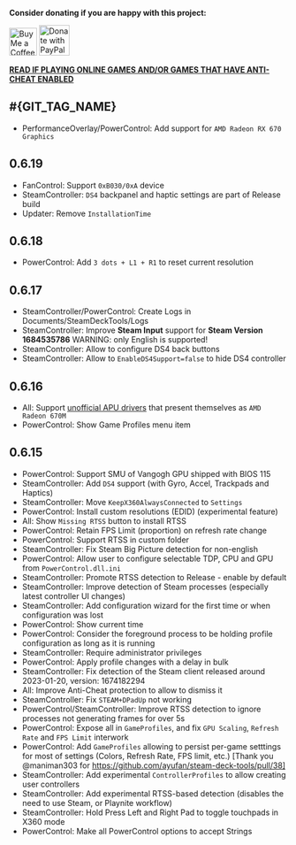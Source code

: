 **Consider donating if you are happy with this project:**

<a href='https://ko-fi.com/ayufan' target='_blank'><img height='35' style='border:0px;height:50px;' src='https://az743702.vo.msecnd.net/cdn/kofi3.png?v=0' alt='Buy Me a Coffee at ko-fi.com' /></a> <a href="https://www.paypal.com/donate/?hosted_button_id=DHNBE2YR9D5Y2" target='_blank'><img height='35' src="https://raw.githubusercontent.com/stefan-niedermann/paypal-donate-button/master/paypal-donate-button.png" alt="Donate with PayPal" style='border:0px;height:55px;'/></a>

[**READ IF PLAYING ONLINE GAMES AND/OR GAMES THAT HAVE ANTI-CHEAT ENABLED**](https://steam-deck-tools.ayufan.dev/#anti-cheat-and-antivirus-software)

## #{GIT_TAG_NAME}

- PerformanceOverlay/PowerControl: Add support for `AMD Radeon RX 670 Graphics`

## 0.6.19

- FanControl: Support `0xB030/0xA` device
- SteamController: `DS4` backpanel and haptic settings are part of Release build
- Updater: Remove `InstallationTime`

## 0.6.18

- PowerControl: Add `3 dots + L1 + R1` to reset current resolution

## 0.6.17

- SteamController/PowerControl: Create Logs in Documents/SteamDeckTools/Logs
- SteamController: Improve **Steam Input** support for **Steam Version 1684535786** WARNING: only English is supported!
- SteamController: Allow to configure DS4 back buttons
- SteamController: Allow to `EnableDS4Support=false` to hide DS4 controller

## 0.6.16

- All: Support [unofficial APU drivers](https://sourceforge.net/projects/amernimezone/files/Release%20Polaris-Vega-Navi/AMD%20SOC%20Driver%20Variant/) that present themselves as `AMD Radeon 670M`
- PowerControl: Show Game Profiles menu item

## 0.6.15

- PowerControl: Support SMU of Vangogh GPU shipped with BIOS 115
- SteamController: Add `DS4` support (with Gyro, Accel, Trackpads and Haptics)
- SteamController: Move `KeepX360AlwaysConnected` to `Settings`
- PowerControl: Install custom resolutions (EDID) (experimental feature)
- All: Show `Missing RTSS` button to install RTSS
- PowerControl: Retain FPS Limit (proportion) on refresh rate change
- PowerControl: Support RTSS in custom folder
- SteamController: Fix Steam Big Picture detection for non-english
- PowerControl: Allow user to configure selectable TDP, CPU and GPU from `PowerControl.dll.ini`
- SteamController: Promote RTSS detection to Release - enable by default
- SteamController: Improve detection of Steam processes (especially latest controller UI changes)
- SteamController: Add configuration wizard for the first time or when configuration was lost
- PowerControl: Show current time
- PowerControl: Consider the foreground process to be holding profile configuration as long as it is running
- SteamController: Require administrator privileges
- PowerControl: Apply profile changes with a delay in bulk
- SteamController: Fix detection of the Steam client released around 2023-01-20, version: 1674182294
- All: Improve Anti-Cheat protection to allow to dismiss it
- SteamController: Fix `STEAM+DPadUp` not working
- PowerControl/SteamController: Improve RTSS detection to ignore processes not generating frames for over 5s
- PowerControl: Expose all in `GameProfiles`, and fix `GPU Scaling`, `Refresh Rate` and `FPS Limit` interwork
- PowerControl: Add `GameProfiles` allowing to persist per-game setttings for most of settings (Colors, Refresh Rate, FPS limit, etc.) [Thank you @maniman303 for https://github.com/ayufan/steam-deck-tools/pull/38]
- SteamController: Add experimental `ControllerProfiles` to allow creating user controllers
- SteamController: Add experimental RTSS-based detection (disables the need to use Steam, or Playnite workflow)
- SteamController: Hold Press Left and Right Pad to toggle touchpads in X360 mode
- PowerControl: Make all PowerControl options to accept Strings
